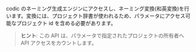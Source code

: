 codic のネーミング生成エンジンにアクセスし、ネーミング変換(和英変換)を行います。変換には、プロジェクト辞書が使われるため、パラメータにアクセス可能なプロジェクト id を含める必要があります。

> **ヒント**: この API は、パラメータで指定されたプロジェクトの所有者へ API アクセスをカウントします。
